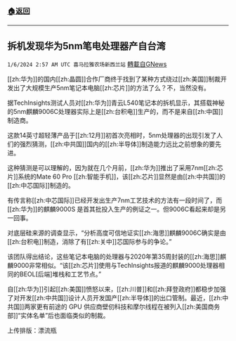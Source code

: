 ###  [:house:返回](README.md)
---


## 拆机发现华为5nm笔电处理器产自台湾
`1/6/2024 2:57 AM UTC 喜马拉雅农场新西兰站` [轉載自GNews](https://gnews.org/articles/2189574)

[[zh:华为]]的国内[[zh:晶圆]]合作厂商终于找到了某种方式绕过[[zh:美国]]制裁开发出了大规模生产5nm笔记本电脑[[zh:芯片]]的方法了么？不，当然没有。

据TechInsights测试人员对[[zh:华为]]青云L540笔记本的拆机显示，其搭载神秘的5nm麒麟9006C处理器实际上是[[zh:台积电]]生产的，而不是来自[[zh:中国]]制造商。

这款14英寸超轻薄产品于[[zh:12月]]初首次亮相时，5nm处理器的出现引发了人们的强烈猜测，[[zh:中共国]]国内的[[zh:半导体]]制造能力远比之前想象的要先进。

这种猜测是可以理解的，因为就在几个月前，[[zh:华为]]推出了采用7nm[[zh:芯片]]系统的Mate 60 Pro [[zh:智能手机]]，该[[zh:芯片]]显然是由[[zh:中共国]]的[[zh:中芯国际]]制造的。

有传言称[[zh:中芯国际]]已经开发出生产7nm工艺技术的方法有一段时间了，而[[zh:华为]]的麒麟9000S 是首其批投入生产的例证之一。但9006C看起来却是另一回事。

对底层硅来源的调查显示，“分析高度可信地证实[[zh:海思]]麒麟9006C确实是由[[zh:台积电]]制造，消除了有[[zh:关中]]芯国际参与的争论。”

该团队得出结论，这些笔记本电脑的处理器与2020年第35周封装的[[zh:海思]]麒麟9000非常相似。“该[[zh:芯片]]使用与TechInsights报道的麒麟9000处理器相同的BEOL\[后端\]堆栈和工艺节点。”

自[[zh:华为]]引起[[zh:美国]]愤怒以来，[[zh:川普]]和[[zh:拜登政府]]都稳步加强了对开发[[zh:中共国]]设计人员开发国产[[zh:半导体]]的出口管制。最近，[[zh:中共国]]两家更有前途的 GPU 供应商壁仞科技和摩尔线程在被列入[[zh:美国商务部]]“实体名单”后也面临类似的制裁。

上传排版：漂流瓶
